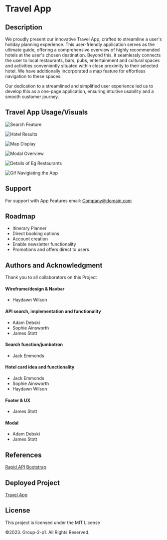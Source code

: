 # Travel App


## Description 
We proudly present our innovative Travel App, crafted to streamline a user's holiday planning experience. 
This user-friendly application serves as the ultimate guide, offering a comprehensive overview of highly recommended hotels at the user's chosen destination. Beyond this, it seamlessly connects the user to local restaurants, bars, pubs, entertainment and cultural spaces and activities conveniently situated within close proximity to their selected hotel.
We have additionally incorporated a map feature for effortless navigation to these spaces. 

Our dedication to a streamlined and simplified user experience led us to develop this as a one-page application, ensuring intuitive usability and a smooth customer journey.


## Travel App Usage/Visuals

![Search Feature]()
  
![Hotel Results]()

![Map Display]()

![Modal Overview]()

![Details of Eg Restaurants]()

![Gif Navigiating the App]()


## Support
For support with App Features email: Company@domain.com


## Roadmap
- Itinerary Planner
- Direct booking options
- Account creation
- Enable newsletter functionality
- Promotions and offers direct to users


## Authors and Acknowledgment
Thank you to all collaborators on this Project

#### Wireframe/design & Navbar
- Haydawn Wilson

#### API search, implementation and functionality
- Adam Debski
- Sophie Ainsworth
- James Stott

#### Search function/jumbotron
- Jack Emmonds

#### Hotel card idea and functionality
- Jack Emmonds
- Sophie Ainsworth
- Haydawn Wilson

#### Footer & UX
- James Stott

#### Modal
- Adam Debski
- James Stott


## References
[Rapid API](rapidapi.com/)
[Bootstrap](https://getbootstrap.com/)
[]()


## Deployed Project 
[Travel App](https://adam-deb.github.io/project-1/)


## License

This project is licensed under the MIT License

©2023. Group-2-p1. All Rights Reserved.